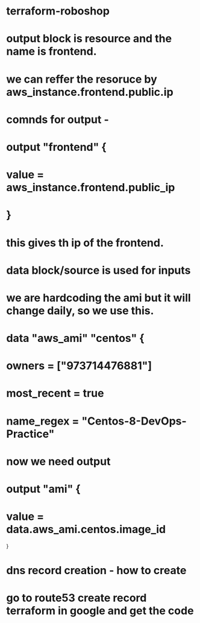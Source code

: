 # terraform-roboshop

# output block is resource and the name is frontend.

# we can reffer the resoruce by aws_instance.frontend.public.ip

# comnds for output - 
# output "frontend" {
#    value = aws_instance.frontend.public_ip
# }

# this gives th ip of the frontend.




# data block/source is used for inputs

# we are hardcoding the ami but it will change daily, so we use this.

# data "aws_ami" "centos" {
# owners           = ["973714476881"]
# most_recent      = true
# name_regex       = "Centos-8-DevOps-Practice"


# now we need output

# output "ami" {
#    value = data.aws_ami.centos.image_id
}




# dns record creation - how to create

# go to route53 create record terraform in google and get the code

